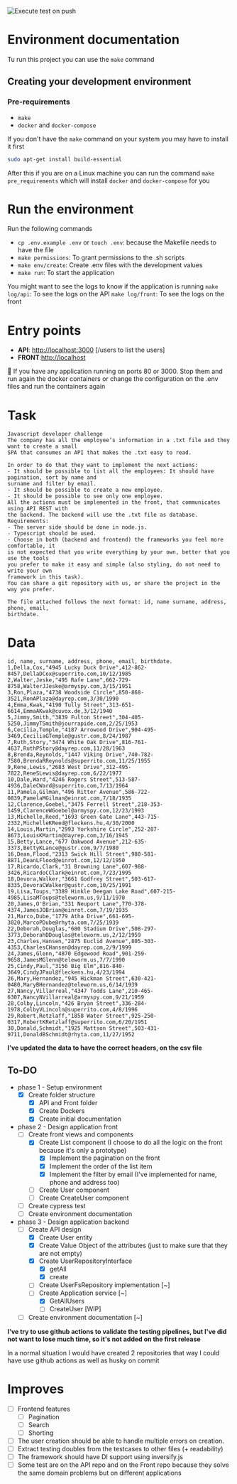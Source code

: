 ![Execute test on push](https://github.com/khru/nailted/workflows/Execute%20test%20on%20push/badge.svg)
# Environment documentation
Tu run this project you can use the `make` command

## Creating your development environment
### Pre-requirements
* `make`
* `docker` and `docker-compose`

If you don't have the `make` command on your system you may have to install it first
```bash
sudo apt-get install build-essential
```

After this if you are on a Linux machine you can run the command `make pre_requirements` which will install `docker` and `docker-compose` for you

# Run the environment
Run the following commands
* `cp .env.example .env` or `touch .env`: because the Makefile needs to have the file
* `make permissions`: To grant permissions to the .sh scripts
* `make env/create`: Create .env files with the development values
* `make run`: To start the application

You might want to see the logs to know if the application is running
 `make log/api`: To see the logs on the API
 `make log/front`: To see the logs on the front

# Entry points
* **API**: [http://localhost:3000](http://localhost:3000) [/users to list the users]
* **FRONT**:[http://localhost](http://localhost)

👀 If you have any application running on ports 80 or 3000. Stop them and run again the docker containers or change the configuration on the .env files and run the containers again

# Task
```
Javascript developer challenge
The company has all the employee’s information in a .txt file and they want to create a small
SPA that consumes an API that makes the .txt easy to read.

In order to do that they want to implement the next actions:
- It should be possible to list all the employees: It should have pagination, sort by name and
surname and filter by email.
- It should be possible to create a new employee.
- It should be possible to see only one employee.
All the actions must be implemented in the front, that communicates using API REST with
the backend. The backend will use the .txt file as database.
Requirements:
- The server side should be done in node.js.
- Typescript should be used.
- Choose in both (backend and frontend) the frameworks you feel more comfortable, it
is not expected that you write everything by your own, better that you use the tools
you prefer to make it easy and simple (also styling, do not need to write your own
framework in this task).
You can share a git repository with us, or share the project in the way you prefer.

The file attached follows the next format: id, name surname, address, phone, email,
birthdate.
```

# Data
```
id, name, surname, address, phone, email, birthdate.
1,Della,Cox,"4945 Lucky Duck Drive",412-862-8457,DellaDCox@superrito.com,10/12/1985
2,Walter,Jeske,"495 Rafe Lane",662-729-8758,WalterJJeske@armyspy.com,3/15/1951
3,Ron,Plaza,"4738 Woodside Circle",850-868-3521,RonAPlaza@dayrep.com,3/30/1990
4,Emma,Kwak,"4190 Tully Street",313-651-6614,EmmaAKwak@cuvox.de,3/12/1940
5,Jimmy,Smith,"3839 Fulton Street",304-405-5250,JimmyTSmith@jourrapide.com,2/25/1953
6,Cecilia,Temple,"4187 Arrowood Drive",904-495-3469,CeciliaGTemple@gustr.com,8/24/1987
7,Ruth,Story,"3474 White Oak Drive",816-761-4637,RuthPStory@dayrep.com,11/28/1963
8,Brenda,Reynolds,"1447 Viking Drive",740-782-7580,BrendaRReynolds@superrito.com,11/25/1955
9,Rene,Lewis,"2683 West Drive",312-495-7822,ReneSLewis@dayrep.com,6/22/1977
10,Dale,Ward,"4246 Rogers Street",513-587-4936,DaleCWard@superrito.com,7/13/1964
11,Pamela,Gilman,"496 Ritter Avenue",586-722-0839,PamelaMGilman@einrot.com,7/18/1935
12,Clarence,Goebel,"3475 Ferrell Street",218-353-1459,ClarenceWGoebel@armyspy.com,12/23/1993
13,Michelle,Reed,"1693 Green Gate Lane",443-715-2332,MichelleKReed@fleckens.hu,4/30/2000
14,Louis,Martin,"2993 Yorkshire Circle",252-287-8673,LouisKMartin@dayrep.com,3/16/1945
15,Betty,Lance,"677 Oakwood Avenue",212-635-3373,BettyKLance@gustr.com,9/7/1980
16,Dean,Flood,"2313 Swick Hill Street",980-581-8871,DeanLFlood@einrot.com,12/12/1950
17,Ricardo,Clark,"31 Browning Lane",607-988-3426,RicardoCClark@einrot.com,7/23/1995
18,Devora,Walker,"3661 Godfrey Street",503-617-8335,DevoraCWalker@gustr.com,10/25/1991
19,Lisa,Toups,"3389 Hinkle Deegan Lake Road",607-215-4985,LisaMToups@teleworm.us,9/11/1970
20,James,O'Brian,"331 Neuport Lane",770-378-4374,JamesJOBrian@einrot.com,7/19/1935
21,Marco,Dube,"1779 Atha Drive",661-695-3020,MarcoPDube@rhyta.com,7/25/1939
22,Deborah,Douglas,"680 Stadium Drive",508-297-3773,DeborahDDouglas@teleworm.us,2/12/1959
23,Charles,Hansen,"2875 Euclid Avenue",805-303-4353,CharlesCHansen@dayrep.com,2/9/1999
24,James,Glenn,"4870 Edgewood Road",901-259-9658,JamesMGlenn@teleworm.us,7/7/1990
25,Cindy,Paul,"3156 Big Elm",816-840-3649,CindyJPaul@fleckens.hu,4/23/1994
26,Mary,Hernandez,"945 Hickman Street",630-421-0480,MaryBHernandez@teleworm.us,6/14/1939
27,Nancy,Villarreal,"4347 Todds Lane",210-465-6307,NancyNVillarreal@armyspy.com,9/21/1959
28,Colby,Lincoln,"426 Bryan Street",336-284-1978,ColbyVLincoln@superrito.com,4/8/1996
29,Robert,Retzlaff,"1858 Water Street",925-250-0317,RobertKRetzlaff@superrito.com,6/20/1951
30,Donald,Schmidt,"1925 Mattson Street",503-431-9711,DonaldBSchmidt@rhyta.com,11/27/1952
```

**I've updated the data to have the correct headers, on the csv file**

To-DO
---
- phase 1 - Setup environment
    - [X] Create folder structure
        - [X] API and Front folder
        - [X] Create Dockers
        - [X] Create initial documentation
- phase 2 - Design application front
    - [ ] Create front views and components
        - [X] Create List component (I choose to do all the logic on the front because it's only a prototype)
            - [X] Implement the pagination on the front
            - [X] Implement the order of the list item
            - [X] Implement the filter by email (I've implemented for name, phone and address too)
        - [ ] Create User component
        - [ ] Create CreateUser component
    - [ ] Create cypress test
    - [ ] Create environment documentation
- phase 3 - Design application backend
    - [ ] Create API design
        - [X] Create User entity
        - [X] Create Value Object of the attributes (just to make sure that they are not empty)
        - [X] Create UserRepositoryInterface
            - [X] getAll
            - [X] create
        - [ ] Create UserFsRepository implementation [~]
        - [ ] Create Application service [~]
            - [X] GetAllUsers
            - [ ] CreateUser [WIP]
    - [ ] Create environment documentation [~]

 **I've try to use github actions to validate the testing pipelines, but I've did not want to lose much time,
 so it's not added on the first release**

 In a normal situation I would have created 2 repositories that way I could have use github actions as well as husky on commit


# Improves
- [ ] Frontend features
    - [ ] Pagination
    - [ ] Search
    - [ ] Shorting
- [ ] The user creation should be able to handle multiple errors on creation.
- [ ] Extract testing doubles from the testcases to other files (+ readability)
- [ ] The framework should have DI support using inversify.js
- [ ] Some test are on the API repo and on the Front repo because they solve the same domain problems but on different applications
